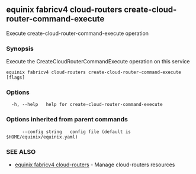 ## equinix fabricv4 cloud-routers create-cloud-router-command-execute

Execute create-cloud-router-command-execute operation

### Synopsis

Execute the CreateCloudRouterCommandExecute operation on this service

```
equinix fabricv4 cloud-routers create-cloud-router-command-execute [flags]
```

### Options

```
  -h, --help   help for create-cloud-router-command-execute
```

### Options inherited from parent commands

```
      --config string   config file (default is $HOME/equinix/equinix.yaml)
```

### SEE ALSO

* [equinix fabricv4 cloud-routers](equinix_fabricv4_cloud-routers.md)	 - Manage cloud-routers resources

